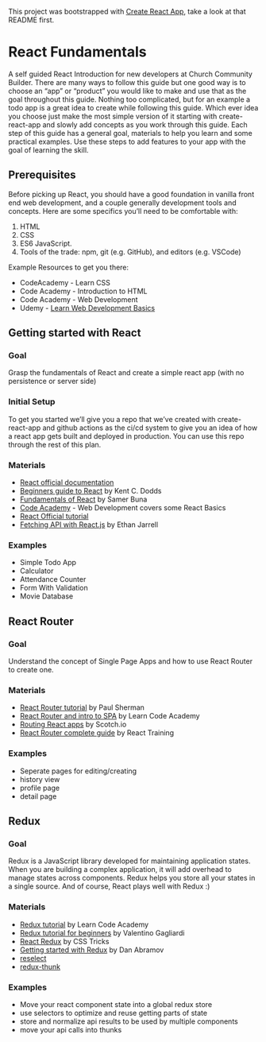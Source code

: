 This project was bootstrapped with [Create React App](https://github.com/facebook/create-react-app), take a look at that README first.

# React Fundamentals

A self guided React Introduction for new developers at Church Community Builder. There are many ways to follow this guide but one good way is to choose an “app” or “product” you would like to make and use that as the goal throughout this guide. Nothing too complicated, but for an example a todo app is a great idea to create while following this guide. Which ever idea you choose just make the most simple version of it starting with create-react-app and slowly add concepts as you work through this guide. Each step of this guide has a general goal, materials to help you learn and some practical examples. Use these steps to add features to your app with the goal of learning the skill.

## Prerequisites
Before picking up React, you should have a good foundation in vanilla front end web development, and a couple generally development tools and concepts.   Here are some specifics you’ll need to be comfortable with:

1. HTML
2. CSS
3. ES6 JavaScript.
4. Tools of the trade:  npm, git (e.g. GitHub), and editors (e.g. VSCode)

Example Resources to get you there:

- CodeAcademy - Learn CSS
- Code Academy - Introduction to HTML
- Code Academy - Web Development
- Udemy - [Learn Web Development Basics][1]

## Getting started with React

### Goal
Grasp the fundamentals of React and create a simple react app (with no persistence or server side)

### Initial Setup
To get you started we’ll give you a repo that we’ve created with create-react-app and github actions as the ci/cd system to give you an idea of how a react app gets built and deployed in production. You can use this repo through the rest of this plan.

### Materials
- [React official documentation][2]
- [Beginners guide to React][3] by Kent C. Dodds
- [Fundamentals of React][4] by Samer Buna
- [Code Academy][5] - Web Development covers some React Basics
- [React Official tutorial][6]
- [Fetching API with React.js][7] by Ethan Jarrell

### Examples
- Simple Todo App
- Calculator
- Attendance Counter
- Form With Validation
- Movie Database

## React Router

### Goal
Understand the concept of Single Page Apps and how to use React Router to create one.

### Materials
- [React Router tutorial][8] by Paul Sherman
- [React Router and intro to SPA][9] by Learn Code Academy
- [Routing React apps][10] by Scotch.io
- [React Router complete guide][11] by React Training


### Examples
- Seperate pages for editing/creating
- history view
- profile page
- detail page

## Redux

### Goal
Redux is a JavaScript library developed for maintaining application states. When you are building a complex application, it will add overhead to manage states across components. Redux helps you store all your states in a single source. And of course, React plays well with Redux :)

### Materials
- [Redux tutorial][12] by Learn Code Academy
- [Redux tutorial for beginners][13] by Valentino Gagliardi
- [React Redux][14] by CSS Tricks
- [Getting started with Redux][15] by Dan Abramov
- [reselect][16]
- [redux-thunk][17]

### Examples
- Move your react component state into a global redux store
- use selectors to optimize and reuse getting parts of state
- store and normalize api results to be used by multiple components
- move your api calls into thunks

[1]: https://www.udemy.com/course/learn-web-development-basics-a-beginners-introduction/#reviews
[2]: https://reactjs.org/docs/hello-world.html
[3]: https://egghead.io/courses/the-beginner-s-guide-to-reactjs
[4]: https://www.freecodecamp.org/news/all-the-fundamental-react-js-concepts-jammed-into-this-single-medium-article-c83f9b53eac2/
[5]: https://www.codecademy.com/learn/react-101
[6]: https://reactjs.org/tutorial/tutorial.html
[7]: https://blog.hellojs.org/fetching-api-data-with-react-js-460fe8bbf8f2
[8]: https://medium.com/@pshrmn/a-simple-react-router-v4-tutorial-7f23ff27adf
[9]: https://www.youtube.com/watch?v=1iAG6h9ff5s
[10]: https://scotch.io/tutorials/routing-react-apps-the-complete-guide
[11]: https://reacttraining.com/react-router/web/example/basic
[12]: https://www.youtube.com/playlist?list=PLoYCgNOIyGADILc3iUJzygCqC8Tt3bRXt
[13]: https://dev.to/valentinogagliardi/react-redux-tutorial-for-beginners-learning-redux-in-2018-13hj
[14]: https://css-tricks.com/learning-react-redux/
[15]: https://egghead.io/courses/getting-started-with-redux
[16]: https://github.com/reduxjs/reselect
[17]: https://github.com/reduxjs/redux-thunk
